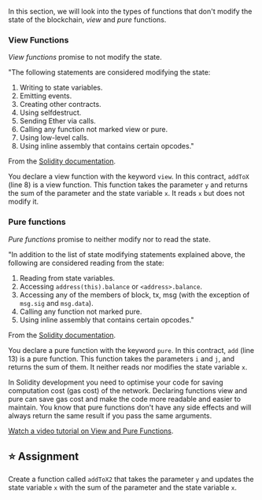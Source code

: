 In this section, we will look into the types of functions that don't modify the state of the blockchain, *view* and *pure* functions.

### View Functions 
*View functions* promise to not modify the state.

"The following statements are considered modifying the state:
1. Writing to state variables.
2. Emitting events.
3. Creating other contracts.
4. Using selfdestruct.
5. Sending Ether via calls.
6. Calling any function not marked view or pure.
7. Using low-level calls.
8. Using inline assembly that contains certain opcodes."

From the <a href="https://docs.soliditylang.org/en/latest/contracts.html#view-functions" target="_blank">Solidity documentation</a>.

You declare a view function with the keyword `view`. In this contract, `addToX` (line 8) is a view function. This function takes the parameter `y` and returns the sum of the parameter and the state variable `x`. It reads `x` but does not modify it.

### Pure functions 
*Pure functions* promise to neither modify nor to read the state.

"In addition to the list of state modifying statements explained above, the following are considered reading from the state:
1. Reading from state variables.
2. Accessing `address(this).balance` or `<address>.balance`.
3. Accessing any of the members of block, tx, msg (with the exception of `msg.sig` and `msg.data`).
4. Calling any function not marked pure.
5. Using inline assembly that contains certain opcodes."

From the <a href="https://docs.soliditylang.org/en/latest/contracts.html#pure-functions" target="_blank">Solidity documentation</a>.

You declare a pure function with the keyword `pure`. In this contract, `add` (line 13) is a pure function. This function takes the parameters `i` and `j`, and returns the sum of them. It neither reads nor modifies the state variable `x`.

In Solidity development you need to optimise your code for saving computation cost (gas cost) of the network. Declaring functions view and pure can save gas cost and make the code more readable and easier to maintain. You know that pure functions don't have any side effects and will always return the same result if you pass the same arguments.

<a href="https://www.youtube.com/watch?v=vOmXqJ4Qzbc" target="_blank">Watch a video tutorial on View and Pure Functions</a>.

## ⭐️ Assignment
Create a function called `addToX2` that takes the parameter `y` and updates the state variable `x` with the sum of the parameter and the state variable `x`.